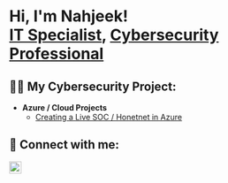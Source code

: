 <h1>Hi, I'm Nahjeek! <br/><a href="https://github.com/nahjeek/Cloud-SOC">IT Specialist</a>, <a href="https://www.linkedin.com/in/nahjeek-mitter/">Cybersecurity Professional</a></h1>

<h2>👨‍💻 My Cybersecurity Project:</h2>

- <b>Azure / Cloud Projects</b>
  - [Creating a Live SOC / Honetnet in Azure](https://github.com/nahjeek/Cloud-SOC)

<h2> 🤳 Connect with me:</h2>


[<img align="left" alt="Nahjeek Mitter | LinkedIn" width="22px" src="https://cdn.jsdelivr.net/npm/simple-icons@v3/icons/linkedin.svg" />][linkedin]


[linkedin]: https://www.linkedin.com/in/nahjeek-mitter/
